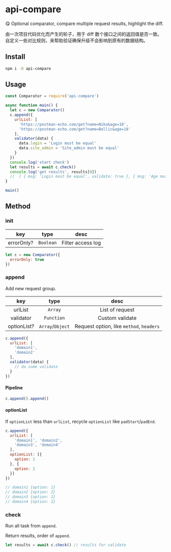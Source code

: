 # api-compare

:yum: Optional comparator, compare multiple request results, highlight the diff.

由一次项目代码优化而产生的轮子，用于 diff 数个接口之间的返回值是否一致。  
自定义一些对比规则，来帮助验证确保升级不会影响到原有的数据结构。

## Install

```bash
npm i -D api-compare
```

## Usage

```javascript
const Comparator = require('api-compare')

async function main() {
  let c = new Comparator()
  c.append({
    urlList: [
      'https://postman-echo.com/get?name=Niko&age=18',
      'https://postman-echo.com/get?name=Bellic&age=18'
    ],
    validator(data) {
      data.login = 'Login must be equal'
      data.site_admin = 'Site_admin must be equal'
    }
  })
  console.log('start check')
  let results = await c.check()
  console.log('get results', results[0]) 
  //  [ { msg: 'Login must be equal', validate: true }, { msg: 'Age must be equal', validate: false } ]
}

main()
```

## Method

### init

key|type|desc
:-:|:-:|:-:
errorOnly?|`Boolean`|Filter access log

```javascript
let c = new Comparator({
  errorOnly: true
})
```

### append

Add new request group.

key|type|desc
:-:|:-:|:-:
urlList|`Array`|List of request  
validator|`Function`|Custom validate  
optionList?|`Array`/`Object`|Request option, like `method`, `headers`  

```javascript
c.append({
  urlList: [
    'domain1',
    'domain2'
  ],
  validator(data) {
    // do some validate
  }
})
```

#### Pipeline

```javascript
c.append().append()
```

#### optionList

If `optionList` less than `urlList`, recycle `optionList` like `padStart`/`padEnd`.

```javascript
c.append({
  urlList: [
    'domain1', 'domain2',
    'domain3', 'domain4'
  ],
  optionList: [{
    option: 1
  }, {
    option: 2
  }]
})

// domain1 {option: 1}
// domain2 {option: 2}
// domain3 {option: 1}
// domain4 {option: 2}
```

### check

Run all task from `append`.

Return results, order of `append`.

```javascript
let results = await c.check() // results for validate
```
